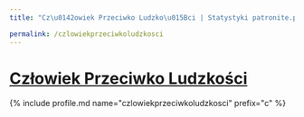 ```yaml
---
title: "Cz\u0142owiek Przeciwko Ludzko\u015Bci | Statystyki patronite.pl | Patromierz"

permalink: /czlowiekprzeciwkoludzkosci
---
```


# [Człowiek Przeciwko Ludzkości](https://patronite.pl/czlowiekprzeciwkoludzkosci)

{% include profile.md name="czlowiekprzeciwkoludzkosci" prefix="c" %}
